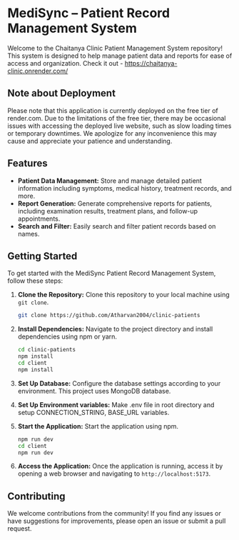 # MediSync – Patient Record Management System

Welcome to the Chaitanya Clinic Patient Management System repository! This system is designed to help manage patient data and reports for ease of access and organization.
Check it out - https://chaitanya-clinic.onrender.com/
## Note about Deployment

Please note that this application is currently deployed on the free tier of render.com. Due to the limitations of the free tier, there may be occasional issues with accessing the deployed live website, such as slow loading times or temporary downtimes. We apologize for any inconvenience this may cause and appreciate your patience and understanding.
## Features

- **Patient Data Management:** Store and manage detailed patient information including symptoms, medical history, treatment records, and more.
- **Report Generation:** Generate comprehensive reports for patients, including examination results, treatment plans, and follow-up appointments.
- **Search and Filter:** Easily search and filter patient records based on names.

## Getting Started

To get started with the MediSync Patient Record Management System, follow these steps:

1. **Clone the Repository:** Clone this repository to your local machine using `git clone`.

    ```bash
    git clone https://github.com/Atharvan2004/clinic-patients
    ```

2. **Install Dependencies:** Navigate to the project directory and install dependencies using npm or yarn.

    ```bash
    cd clinic-patients
    npm install
    cd client
    npm install
    ```

3. **Set Up Database:** Configure the database settings according to your environment. This project uses MongoDB database.

4. **Set Up Environment variables:** Make .env file in root directory and setup 
CONNECTION_STRING, BASE_URL variables.

5. **Start the Application:** Start the application using npm.

    ```bash
    npm run dev
    cd client
    npm run dev
    ```

6. **Access the Application:** Once the application is running, access it by opening a web browser and navigating to `http://localhost:5173`.

## Contributing

We welcome contributions from the community! If you find any issues or have suggestions for improvements, please open an issue or submit a pull request.
